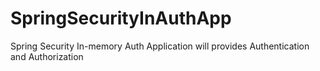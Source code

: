 # SpringSecurityInAuthApp
Spring Security In-memory Auth Application will provides Authentication and Authorization
